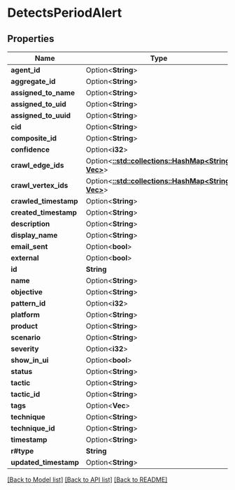 # DetectsPeriodAlert

## Properties

Name | Type | Description | Notes
------------ | ------------- | ------------- | -------------
**agent_id** | Option<**String**> |  | [optional]
**aggregate_id** | Option<**String**> |  | [optional]
**assigned_to_name** | Option<**String**> |  | [optional]
**assigned_to_uid** | Option<**String**> |  | [optional]
**assigned_to_uuid** | Option<**String**> |  | [optional]
**cid** | Option<**String**> |  | [optional]
**composite_id** | Option<**String**> |  | [optional]
**confidence** | Option<**i32**> |  | [optional]
**crawl_edge_ids** | Option<[**::std::collections::HashMap<String, Vec<String>>**](array.md)> |  | [optional]
**crawl_vertex_ids** | Option<[**::std::collections::HashMap<String, Vec<String>>**](array.md)> |  | [optional]
**crawled_timestamp** | Option<**String**> |  | [optional]
**created_timestamp** | Option<**String**> |  | [optional]
**description** | Option<**String**> |  | [optional]
**display_name** | Option<**String**> |  | [optional]
**email_sent** | Option<**bool**> |  | [optional]
**external** | Option<**bool**> |  | [optional]
**id** | **String** |  | 
**name** | Option<**String**> |  | [optional]
**objective** | Option<**String**> |  | [optional]
**pattern_id** | Option<**i32**> |  | [optional]
**platform** | Option<**String**> |  | [optional]
**product** | Option<**String**> |  | [optional]
**scenario** | Option<**String**> |  | [optional]
**severity** | Option<**i32**> |  | [optional]
**show_in_ui** | Option<**bool**> |  | [optional]
**status** | Option<**String**> |  | [optional]
**tactic** | Option<**String**> |  | [optional]
**tactic_id** | Option<**String**> |  | [optional]
**tags** | Option<**Vec<String>**> |  | [optional]
**technique** | Option<**String**> |  | [optional]
**technique_id** | Option<**String**> |  | [optional]
**timestamp** | Option<**String**> |  | [optional]
**r#type** | **String** |  | 
**updated_timestamp** | Option<**String**> |  | [optional]

[[Back to Model list]](../README.md#documentation-for-models) [[Back to API list]](../README.md#documentation-for-api-endpoints) [[Back to README]](../README.md)


